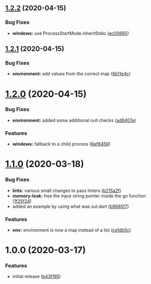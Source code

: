 ## [1.2.2](https://github.com/brad-jones/dexecve/compare/v1.2.1...v1.2.2) (2020-04-15)


### Bug Fixes

* **windows:** use ProcessStartMode.inheritStdio ([ec00665](https://github.com/brad-jones/dexecve/commit/ec006658dcbe2388e3bd595e4524619d906d78a4))

## [1.2.1](https://github.com/brad-jones/dexecve/compare/v1.2.0...v1.2.1) (2020-04-15)


### Bug Fixes

* **environment:** add values from the correct map ([6b11e4c](https://github.com/brad-jones/dexecve/commit/6b11e4c4eedc59182c0c68bc022337ce28bf492f))

# [1.2.0](https://github.com/brad-jones/dexecve/compare/v1.1.0...v1.2.0) (2020-04-15)


### Bug Fixes

* **environment:** added some additional null checks ([ad8407e](https://github.com/brad-jones/dexecve/commit/ad8407edb5aae88dac9a472124f3e78550ddf417))


### Features

* **windows:** fallback to a child process ([6ef8456](https://github.com/brad-jones/dexecve/commit/6ef84569a0bec83966e5309925f91b8759855f39))

# [1.1.0](https://github.com/brad-jones/dexecve/compare/v1.0.0...v1.1.0) (2020-03-18)


### Bug Fixes

* **lints:** various small changes to pass linters ([b215a2f](https://github.com/brad-jones/dexecve/commit/b215a2f2e1d1f9f8c63fbb7f9dfbb708aae9d689))
* **memory-leak:** free the input string pointer inside the go function ([1f25f24](https://github.com/brad-jones/dexecve/commit/1f25f247b12510f5780f84d5e3215d357e9c1545))
* added an example by using what was sut.dart ([b9665f7](https://github.com/brad-jones/dexecve/commit/b9665f768f1e8d4360d1ac9615897de6bf7dd5a7))


### Features

* **env:** environment is now a map instead of a list ([cefdb5c](https://github.com/brad-jones/dexecve/commit/cefdb5c81bc87597b5b83bacaeb3efc32fd687e2))

# 1.0.0 (2020-03-17)


### Features

* initial release ([b43f195](https://github.com/brad-jones/dexecve/commit/b43f195ec5c610d09a3296f1a96f8679749f2d8c))
